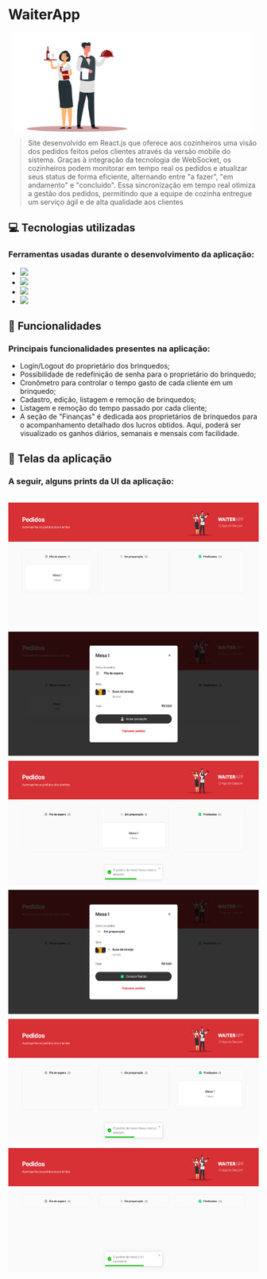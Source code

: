 # WaiterApp

<div style="display:flex; justify-content:center">
  <img height="200" src="./src/assets/images/logo.svg" alt="Exemplo imagem">
</div>

> Site desenvolvido em React.js que oferece aos cozinheiros uma visão dos pedidos feitos pelos clientes através da versão mobile do sistema. Graças à integração da tecnologia de WebSocket, os cozinheiros podem monitorar em tempo real os pedidos e atualizar seus status de forma eficiente, alternando entre "a fazer", "em andamento" e "concluído". Essa sincronização em tempo real otimiza a gestão dos pedidos, permitindo que a equipe de cozinha entregue um serviço ágil e de alta qualidade aos clientes

## 💻 Tecnologias utilizadas

### Ferramentas usadas durante o desenvolvimento da aplicação:

-   <img height="30" src="https://img.shields.io/badge/TypeScript-007ACC?style=for-the-badge&logo=typescript&logoColor=white" />

-   <img height="30" src="https://img.shields.io/badge/React-20232A?style=for-the-badge&logo=react&logoColor=61DAFB"/>

-   <img height="30" src="https://img.shields.io/badge/styled--components-DB7093?style=for-the-badge&logo=styled-components&logoColor=white" />

-   <img height="30" src="https://img.shields.io/badge/yarn-%232C8EBB.svg?style=for-the-badge&logo=yarn&logoColor=white" />

## 📲 Funcionalidades

### Principais funcionalidades presentes na aplicação:

-   Login/Logout do proprietário dos brinquedos;
-   Possibilidade de redefinição de senha para o proprietário do brinquedo;
-   Cronômetro para controlar o tempo gasto de cada cliente em um brinquedo;
-   Cadastro, edição, listagem e remoção de brinquedos;
-   Listagem e remoção do tempo passado por cada cliente;
-   A seção de "Finanças" é dedicada aos proprietários de brinquedos para o acompanhamento detalhado dos lucros obtidos. Aqui, poderá ser visualizado os ganhos diários, semanais e mensais com facilidade.

## 🎨 Telas da aplicação

### A seguir, alguns prints da UI da aplicação:

<br/>

<div style="display: flex; flex-wrap: wrap; gap: 10px;">
<img height="250" src="./src/assets/readme_images/tela_inicial.png"/>
<img height="250" src="./src/assets/readme_images/detalhe_pedido.png"/>
<img height="250" src="./src/assets/readme_images/muda_status.png"/>
<img height="250" src="./src/assets/readme_images/concluir.png"/>
<img height="250" src="./src/assets/readme_images/concluido_pedido.png"/>
<img height="250" src="./src/assets/readme_images/cancelado.png"/>

</div>

##
